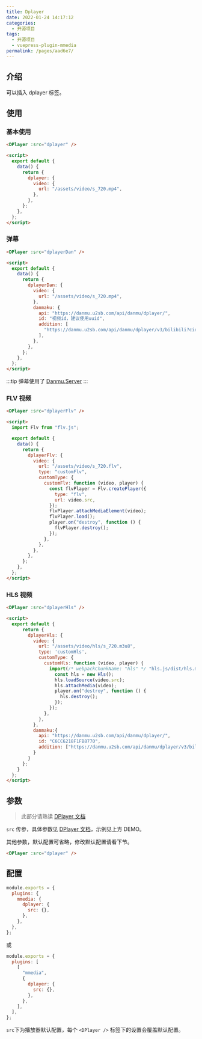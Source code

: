 ```yaml
---
title: Dplayer
date: 2022-01-24 14:17:12
categories:
  - 开源项目
tags:
  - 开源项目
  - vuepress-plugin-mmedia
permalink: /pages/aad6e7/
---
```


## 介绍

可以插入 dplayer 标签。

## 使用

### 基本使用

<DPlayer :src="dplayer" />

```html
<DPlayer :src="dplayer" />

<script>
  export default {
    data() {
      return {
        dplayer: {
          video: {
            url: "/assets/video/s_720.mp4",
          },
        },
      };
    },
  };
</script>
```

### 弹幕

<DPlayer :src="dplayerDan" />

```html
<DPlayer :src="dplayerDan" />

<script>
  export default {
    data() {
      return {
        dplayerDan: {
          video: {
            url: "/assets/video/s_720.mp4",
          },
          danmaku: {
            api: "https://danmu.u2sb.com/api/danmu/dplayer/",
            id: "视频id，建议使用uuid",
            addition: [
              "https://danmu.u2sb.com/api/danmu/dplayer/v3/bilibili?cid=73636868",
            ],
          },
        },
      };
    },
  };
</script>
```

:::tip
弹幕使用了 [Danmu.Server](https://github.com/u2sb/Danmu.Server)
:::

### FLV 视频

<DPlayer :src="dplayerFlv" />

```html
<DPlayer :src="dplayerFlv" />

<script>
  import Flv from "flv.js";

  export default {
    data() {
      return {
        dplayerFlv: {
          video: {
            url: "/assets/video/s_720.flv",
            type: "customFlv",
            customType: {
              customFlv: function (video, player) {
                const flvPlayer = Flv.createPlayer({
                  type: "flv",
                  url: video.src,
                });
                flvPlayer.attachMediaElement(video);
                flvPlayer.load();
                player.on("destroy", function () {
                  flvPlayer.destroy();
                });
              },
            },
          },
        },
      };
    },
  };
</script>
```

### HLS 视频

<DPlayer :src="dplayerHls" />

```html
<DPlayer :src="dplayerHls" />

<script>
  export default {
      return {
        dplayerHls: {
          video: {
            url: "/assets/video/hls/s_720.m3u8",
            type: 'customHls',
            customType: {
              customHls: function (video, player) {
                import(/* webpackChunkName: "hls" */ "hls.js/dist/hls.min.js").then(({ default: Hls })=> {
                  const hls = new Hls();
                  hls.loadSource(video.src);
                  hls.attachMedia(video);
                  player.on("destroy", function () {
                    hls.destroy();
                  });
                });
              },
            },
          },
          danmaku:{
            api: "https://danmu.u2sb.com/api/danmu/dplayer/",
            id: "C6CC6218F1FB8770",
            addition: ["https://danmu.u2sb.com/api/danmu/dplayer/v3/bilibili?cid=73636868"]
          }
        }
      };
    }
  };
</script>
```

## 参数

> 此部分请熟读 [DPlayer 文档](http://dplayer.js.org/)

`src` 传参，具体参数见 [DPlayer 文档](http://dplayer.js.org/)，示例见上方 DEMO。

其他参数，默认配置可省略，修改默认配置请看下节。

```html
<DPlayer :src="dplayer" />
```

## 配置

```js
module.exports = {
  plugins: {
    mmedia: {
      dplayer: {
        src: {},
      },
    },
  },
};
```

或

```js
module.exports = {
  plugins: [
    [
      "mmedia",
      {
        dplayer: {
          src: {},
        },
      },
    ],
  ],
};
```

`src`下为播放器默认配置，每个 `<DPlayer />` 标签下的设置会覆盖默认配置。

<script>
  export default {
    data() {
      return {
        dplayer: {
          video: {
            url: "/assets/video/s_720.mp4"
          },
        },
        dplayerDan: {
          video: {
            url: "/assets/video/s_720.mp4"
          },
          danmaku:{
            api: "https://danmu.u2sb.com/api/danmu/dplayer/",
            id: "C6CC6218F1FB8770",
            addition: ["https://danmu.u2sb.com/api/danmu/dplayer/v3/bilibili?cid=73636868"]
          }
        },
        dplayerFlv: {
          video: {
            url: "/assets/video/s_720.flv",
            type: 'customFlv',
            customType: {
              customFlv: function (video, player) {
                 import(/* webpackChunkName: "flv" */ "flv.js/dist/flv.min.js").then(
                  ({ default: flvjs }) => {
                    const flvPlayer = flvjs.createPlayer({
                      type: 'flv',
                      url: video.src,
                    });
                    flvPlayer.attachMediaElement(video);
                    flvPlayer.load();
                    player.on("destroy", function () {
                      flvPlayer.destroy();
                    });
                  }
                );                
              },
            },
          },
          danmaku:{
            api: "https://danmu.u2sb.com/api/danmu/dplayer/",
            id: "C6CC6218F1FB8770",
            addition: ["https://danmu.u2sb.com/api/danmu/dplayer/v3/bilibili?cid=73636868"]
          },
        },
        dplayerHls: {
          video: {
            url: "/assets/video/hls/s_720.m3u8",
            type: 'customHls',
            customType: {
              customHls: function (video, player) {
                import(/* webpackChunkName: "hls" */ "hls.js/dist/hls.min.js").then(({ default: Hls })=> {
                  const hls = new Hls();
                  hls.loadSource(video.src);
                  hls.attachMedia(video);
                  player.on("destroy", function () {
                    hls.destroy();
                  });
                });
              },
            },
          },
          danmaku:{
            api: "https://danmu.u2sb.com/api/danmu/dplayer/",
            id: "C6CC6218F1FB8770",
            addition: ["https://danmu.u2sb.com/api/danmu/dplayer/v3/bilibili?cid=73636868"]
          }
        }
      };
    }
  };
</script>

